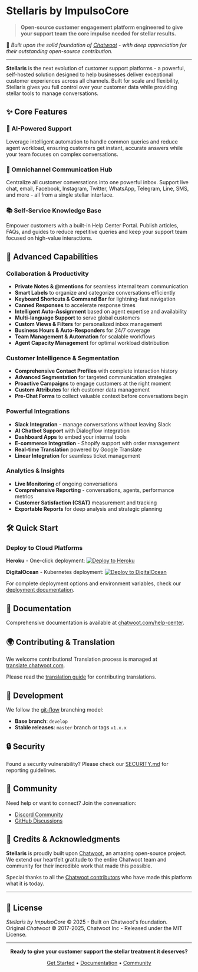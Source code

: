 # Stellaris by ImpulsoCore

> **Open-source customer engagement platform engineered to give your support team the core impulse needed for stellar results.**

🌟 *Built upon the solid foundation of [Chatwoot](https://github.com/chatwoot/chatwoot) - with deep appreciation for their outstanding open-source contribution.*

___

**Stellaris** is the next evolution of customer support platforms - a powerful, self-hosted solution designed to help businesses deliver exceptional customer experiences across all channels. Built for scale and flexibility, Stellaris gives you full control over your customer data while providing stellar tools to manage conversations.

## ✨ Core Features

### 🚀 AI-Powered Support
Leverage intelligent automation to handle common queries and reduce agent workload, ensuring customers get instant, accurate answers while your team focuses on complex conversations.

### 💬 Omnichannel Communication Hub
Centralize all customer conversations into one powerful inbox. Support live chat, email, Facebook, Instagram, Twitter, WhatsApp, Telegram, Line, SMS, and more - all from a single stellar interface.

### 📚 Self-Service Knowledge Base
Empower customers with a built-in Help Center Portal. Publish articles, FAQs, and guides to reduce repetitive queries and keep your support team focused on high-value interactions.

## 🌌 Advanced Capabilities

### Collaboration & Productivity
- **Private Notes & @mentions** for seamless internal team communication
- **Smart Labels** to organize and categorize conversations efficiently
- **Keyboard Shortcuts & Command Bar** for lightning-fast navigation
- **Canned Responses** to accelerate response times
- **Intelligent Auto-Assignment** based on agent expertise and availability
- **Multi-language Support** to serve global customers
- **Custom Views & Filters** for personalized inbox management
- **Business Hours & Auto-Responders** for 24/7 coverage
- **Team Management & Automation** for scalable workflows
- **Agent Capacity Management** for optimal workload distribution

### Customer Intelligence & Segmentation
- **Comprehensive Contact Profiles** with complete interaction history
- **Advanced Segmentation** for targeted communication strategies
- **Proactive Campaigns** to engage customers at the right moment
- **Custom Attributes** for rich customer data management
- **Pre-Chat Forms** to collect valuable context before conversations begin

### Powerful Integrations
- **Slack Integration** - manage conversations without leaving Slack
- **AI Chatbot Support** with Dialogflow integration
- **Dashboard Apps** to embed your internal tools
- **E-commerce Integration** - Shopify support with order management
- **Real-time Translation** powered by Google Translate
- **Linear Integration** for seamless ticket management

### Analytics & Insights
- **Live Monitoring** of ongoing conversations
- **Comprehensive Reporting** - conversations, agents, performance metrics
- **Customer Satisfaction (CSAT)** measurement and tracking
- **Exportable Reports** for deep analysis and strategic planning

## 🛠️ Quick Start

### Deploy to Cloud Platforms

**Heroku** - One-click deployment:
[![Deploy to Heroku](https://www.herokucdn.com/deploy/button.svg)](https://heroku.com/deploy?template=https://github.com/chatwoot/chatwoot/tree/master)

**DigitalOcean** - Kubernetes deployment:
[![Deploy to DigitalOcean](https://www.deploytodo.com/do-btn-blue.svg)](https://marketplace.digitalocean.com/apps/chatwoot?refcode=f2238426a2a8)

For complete deployment options and environment variables, check our [deployment documentation](https://chatwoot.com/deploy).

## 📖 Documentation

Comprehensive documentation is available at [chatwoot.com/help-center](https://www.chatwoot.com/help-center).

## 🌍 Contributing & Translation

We welcome contributions! Translation process is managed at [translate.chatwoot.com](https://translate.chatwoot.com). 

Please read the [translation guide](https://www.chatwoot.com/docs/contributing/translating-chatwoot-to-your-language) for contributing translations.

## 🔀 Development

We follow the [git-flow](https://nvie.com/posts/a-successful-git-branching-model/) branching model:
- **Base branch**: `develop`
- **Stable releases**: `master` branch or tags `v1.x.x`

## 🔒 Security

Found a security vulnerability? Please check our [SECURITY.md](./SECURITY.md) for reporting guidelines.

## 💬 Community

Need help or want to connect? Join the conversation:
- [Discord Community](https://discord.gg/cJXdrwS)
- [GitHub Discussions](https://github.com/chatwoot/chatwoot/discussions)

## 🙏 Credits & Acknowledgments

**Stellaris** is proudly built upon [Chatwoot](https://github.com/chatwoot/chatwoot), an amazing open-source project. We extend our heartfelt gratitude to the entire Chatwoot team and community for their incredible work that made this possible.

Special thanks to all the [Chatwoot contributors](https://www.chatwoot.com/docs/contributors) who have made this platform what it is today.

---

## 📄 License

*Stellaris by ImpulsoCore* &copy; 2025 - Built on Chatwoot's foundation.  
Original *Chatwoot* &copy; 2017-2025, Chatwoot Inc - Released under the MIT License.

---

<div align="center">

**Ready to give your customer support the stellar treatment it deserves?**

[Get Started](https://chatwoot.com/deploy) • [Documentation](https://www.chatwoot.com/help-center) • [Community](https://discord.gg/cJXdrwS)

</div>
